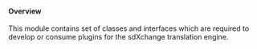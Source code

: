 #### Overview

This module contains set of classes and interfaces which are required to 
develop or consume plugins for the sdXchange translation engine.